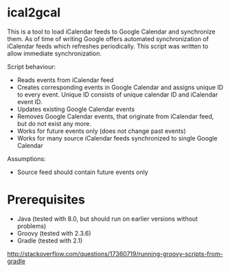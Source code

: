 ical2gcal
=========

This is a tool to load iCalendar feeds to Google Calendar and synchronize them. As of time of writing Google offers automated synchronization of iCalendar feeds which refreshes periodically. This script was written to allow immediate synchronization.

Script behaviour:

* Reads events from iCalendar feed
* Creates corresponding events in Google Calendar and assigns unique ID to every event. Unique ID consists of unique calendar ID and iCalendar event ID.
* Updates existing Google Calendar events
* Removes Google Calendar events, that originate from iCalendar feed, but do not exist any more.
* Works for future events only (does not change past events)
* Works for many source iCalendar feeds synchronized to single Google Calendar

Assumptions:

* Source feed should contain future events only

Prerequisites
=============

* Java (tested with 8.0, but should run on earlier versions without problems)
* Groovy (tested with 2.3.6)
* Gradle (tested with 2.1)




http://stackoverflow.com/questions/17360719/running-groovy-scripts-from-gradle
